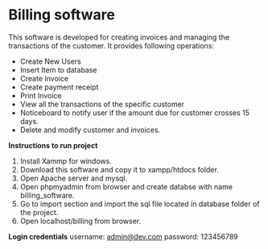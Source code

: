 # Billing software #

This software is developed for creating invoices and managing the transactions of the customer. It provides following operations:
* Create New Users
* Insert Item to database
* Create Invoice
* Create payment receipt
* Print Invoice
* View all the transactions of the specific customer
* Noticeboard to notify user if the amount due for customer crosses 15 days.
* Delete and modify customer and invoices.

**Instructions to run project** 
1. Install Xammp for windows.
2. Download this software and copy it to xampp/htdocs folder.
3. Open Apache server and mysql.
4. Open phpmyadmin from browser and create databse with name billing_software.
5. Go to import section and import the sql file located in database folder of the project.
6. Open localhost/billing from browser.

**Login credentials**
username: admin@dev.com
password: 123456789
